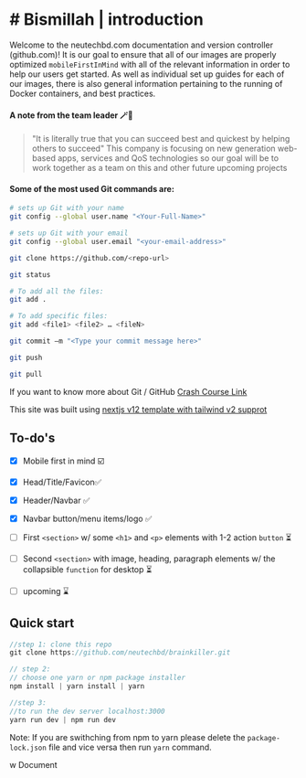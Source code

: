 
# # Bismillah | introduction

Welcome to the neutechbd.com documentation and version controller (github.com)! It is our goal to ensure that all of our images are properly optimized ```mobileFirstInMind``` with all of the relevant information in order to help our users get started. As well as individual set up guides for each of our images, there is also general information pertaining to the running of Docker containers, and best practices.


#### A  note from the team leader 🪄🎉
> "It is literally true that you can succeed best and quickest by helping others to succeed"
> This company is focusing on new generation web-based apps, services and QoS technologies so our goal will be to work together as a team on this and other future upcoming projects

#### Some of the most used Git commands are:
```bash
# sets up Git with your name
git config --global user.name "<Your-Full-Name>"

# sets up Git with your email
git config --global user.email "<your-email-address>"

git clone https://github.com/<repo-url>

git status

# To add all the files:
git add .

# To add specific files:
git add <file1> <file2> … <fileN>

git commit –m "<Type your commit message here>"

git push

git pull

``` 
If you want to know more about Git / GitHub [Crash Course Link](https://www.youtube.com/watch?v=oe21Nlq8GS4)

This site was built using [nextjs v12 template with tailwind v2 supprot](https://tailwindcss.com/docs/guides/nextjs)

## To-do's

- [x] Mobile first in mind ☑️
- [x] Head/Title/Favicon✅
- [x] Header/Navbar ✅
- [x] Navbar button/menu items/logo ✅
- [ ] First ```<section>``` w/ some ```<h1>``` and ```<p>``` elements with 1-2 action ```button``` ⏳
- [ ] Second ```<section>``` with image, heading, paragraph elements w/ the collapsible ```function``` for desktop ⏳
- [ ] upcoming ⌛


<!-- This example shows how to use [Tailwind CSS](https://tailwindcss.com/) [(v2.2)](https://blog.tailwindcss.com/tailwindcss-2-2) with Next.js. It follows the steps outlined in the official [Tailwind docs](https://tailwindcss.com/docs/guides/nextjs).

It uses the new [`Just-in-Time Mode`](https://tailwindcss.com/docs/just-in-time-mode) for Tailwind CSS. -->

## Quick start 

<!-- Execute [`create-next-app`](https://github.com/vercel/next.js/tree/canary/packages/create-next-app) with [npm](https://docs.npmjs.com/cli/init) or [Yarn](https://yarnpkg.com/lang/en/docs/cli/create/) to bootstrap the example: -->

```js
//step 1: clone this repo
git clone https://github.com/neutechbd/brainkiller.git

// step 2:
// choose one yarn or npm package installer
npm install | yarn install | yarn

//step 3:
//to run the dev server localhost:3000
yarn run dev | npm run dev
```
Note: If you are swithching from npm to yarn please delete the ```package-lock.json``` file and vice versa then run ```yarn``` command.

<!-- ## Preview

Preview the example live on [StackBlitz](http://stackblitz.com/):

[![Open in StackBlitz](https://developer.stackblitz.com/img/open_in_stackblitz.svg)](https://stackblitz.com/github/vercel/next.js/tree/canary/examples/with-tailwindcss)

## Deploy your own

Deploy the example using [Vercel](https://vercel.com?utm_source=github&utm_medium=readme&utm_campaign=next-example):

[![Deploy with Vercel](https://vercel.com/button)](https://vercel.com/new/git/external?repository-url=https://github.com/vercel/next.js/tree/canary/examples/with-tailwindcss&project-name=with-tailwindcss&repository-name=with-tailwindcss)


Deploy it to the cloud with [Vercel](https://vercel.com/new?utm_source=github&utm_medium=readme&utm_campaign=next-example) ([Documentation](https://nextjs.org/docs/deployment)).
 -->
w Document
